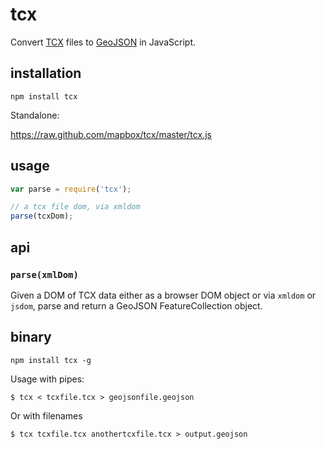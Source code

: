 # tcx

Convert [TCX](https://en.wikipedia.org/wiki/Training_Center_XML) files to
[GeoJSON](http://geojson.org/) in JavaScript.

## installation

    npm install tcx

Standalone:

https://raw.github.com/mapbox/tcx/master/tcx.js

## usage

```js
var parse = require('tcx');

// a tcx file dom, via xmldom
parse(tcxDom);
```

## api

### `parse(xmlDom)`

Given a DOM of TCX data either as a browser DOM object or via `xmldom` or
`jsdom`, parse and return a GeoJSON FeatureCollection object.

## binary

    npm install tcx -g

Usage with pipes:

    $ tcx < tcxfile.tcx > geojsonfile.geojson

Or with filenames

    $ tcx tcxfile.tcx anothertcxfile.tcx > output.geojson
